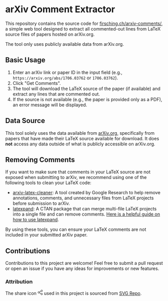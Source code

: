 # arXiv Comment Extractor

This repository contains the source code for [firsching.ch/arxiv-comments/](https://firsching.ch/arxiv-comments/), a simple web tool designed to extract all commented-out lines from LaTeX source files of papers hosted on arXiv.org.

The tool only uses publicly available data from arXiv.org.

## Basic Usage

1. Enter an arXiv link or paper ID in the input field (e.g., `https://arxiv.org/abs/1706.03762` or `1706.03762`).
2. Click "Get Comments".
3. The tool will download the LaTeX source of the paper (if available) and extract any lines that are commented out.
4. If the source is not available (e.g., the paper is provided only as a PDF), an error message will be displayed.

## Data Source

This tool solely uses the data available from [arXiv.org](https://arxiv.org/), specifically from papers that have made their LaTeX source available for download. It does **not** access any data outside of what is publicly accessible on arXiv.org.

## Removing Comments

If you want to make sure that comments in your LaTeX source are not exposed when submitting to arXiv, we recommend using one of the following tools to clean your LaTeX code:

- [arxiv-latex-cleaner](https://github.com/google-research/arxiv-latex-cleaner): A tool created by Google Research to help remove annotations, comments, and unnecessary files from LaTeX projects before submission to arXiv.
- [latexpand](https://www.ctan.org/pkg/latexpand): A CTAN package that can merge multi-file LaTeX projects into a single file and can remove comments. [Here is a helpful guide on how to use latexpand](https://tex.stackexchange.com/a/271460/80247).

By using these tools, you can ensure your LaTeX comments are not included in your submitted arXiv paper.


## Contributions

Contributions to this project are welcome! Feel free to submit a pull request or open an issue if you have any ideas for improvements or new features.

### Attribution
The share icon <img src="assets/share.svg" alt="share icon" width="16" height="16" /> used in this project is sourced from [SVG Repo](https://www.svgrepo.com).

